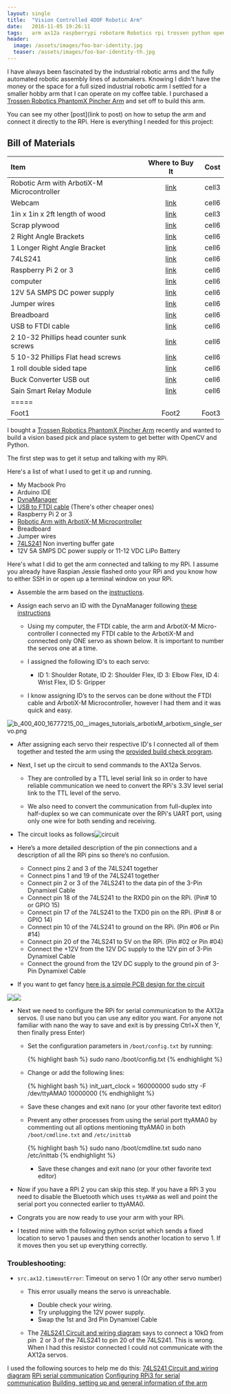 ```yaml
---
layout: single
title:  "Vision Controlled 4DOF Robotic Arm"
date:   2016-11-05 19:26:11
tags:   arm ax12a raspberrypi robotarm Robotics rpi trossen python opencv vision
header:
  image: /assets/images/foo-bar-identity.jpg
  teaser: /assets/images/foo-bar-identity-th.jpg
---
```


I have always been fascinated by the industrial robotic arms and the fully automated robotic assembly lines of automakers. Knowing I didn't have the money or the space for a full sized industrial robotic arm I settled for a smaller hobby arm that I can operate on my coffee table. I purchased a [Trossen Robotics PhantomX Pincher Arm](http://www.trossenrobotics.com/p/PhantomX-Pincher-Robot-Arm.aspx) and set off to build this arm. 

You can see my other [post](link to post) on how to setup the arm and connect it directly to the RPi. Here is everything I needed for this project:

## Bill of Materials 

| Item | Where to Buy It | Cost |
|:--------|:-------:|--------:|
| Robotic Arm with ArbotiX-M Microcontroller | [link](http://www.trossenrobotics.com/p/PhantomX-Pincher-Robot-Arm.aspx) | cell3 |
| Webcam          | [link](https://smile.amazon.com/dp/B006JH8T3S/ref=cm_sw_r_cp_dp_T2_WD3qzbDARFMRY)   | cell6   |
| 1in x 1in x 2ft length of wood   | [link]()  | cell3   |
| Scrap plywood   | [link]()  | cell6   |
| 2 Right Angle Brackets | [link]()  | cell6   |
| 1 Longer Right Angle Bracket | [link]()  | cell6   |
| 74LS241         | [link](http://www.uni-kl.de/elektronik-lager/417791)  | cell6   |
| Raspberry Pi 2 or 3 | [link](https://smile.amazon.com/dp/B01CD5VC92/ref=cm_sw_r_cp_dp_T2_xi3qzbQ0A26T0)  | cell6   |
| computer        | [link]()  | cell6   |
| 12V 5A SMPS DC power supply | [link](https://smile.amazon.com/dp/B00TVWEGQ2/ref=cm_sw_r_cp_dp_T2_Ph3qzbY66B81R)  | cell6   |
| Jumper wires    | [link](https://smile.amazon.com/dp/B005TZJ0AM/ref=cm_sw_r_cp_dp_T2_Xg3qzbAX4DHWT)  | cell6   |
| Breadboard      | [link](https://smile.amazon.com/dp/B01DDI54II/ref=cm_sw_r_cp_dp_T2_Zg3qzbZA7N3SE)  | cell6   |
| USB to FTDI cable   | [link](http://www.trossenrobotics.com/store/p/6406-FTDI-Cable-5V.aspx)  | cell6   |
| 2 10-32 Phillips head counter sunk screws | [link](https://smile.amazon.com/dp/B01M0YDNX0/ref=cm_sw_r_cp_dp_T2_gf3qzbTFSJ855)  | cell6   |
| 5 10-32 Phillips Flat head screws | [link](https://smile.amazon.com/dp/B01I28XAUI/ref=cm_sw_r_cp_dp_T2_zf3qzbRGQZ5KA)  | cell6   |
| 1 roll double sided tape | [link](https://smile.amazon.com/dp/B0007P5G8Y/ref=cm_sw_r_cp_dp_T2_He3qzbXCTHJA0)  | cell6   |
| Buck Converter USB out   | [link](https://smile.amazon.com/dp/B00XPZ7I4I/ref=cm_sw_r_cp_dp_T2_cb3qzbW1ZZ673)  | cell6   |
| Sain Smart Relay Module   | [link](https://smile.amazon.com/dp/B00VRUAHLE/ref=cm_sw_r_cp_dp_T2_ee3qzbQCYKBYX)  | cell6   |
|=====
| Foot1   | Foot2   | Foot3

I bought a [Trossen Robotics PhantomX Pincher Arm](http://www.trossenrobotics.com/p/PhantomX-Pincher-Robot-Arm.aspx) recently and wanted to build a vision based pick and place system to get better with OpenCV and Python.

The first step was to get it setup and talking with my RPi.

Here's a list of what I used to get it up and running.
    
  * My Macbook Pro
  * Arduino IDE
  * [DynaManager](https://github.com/Interbotix/dynaManager/releases)
  * [USB to FTDI cable](http://www.trossenrobotics.com/store/p/6406-FTDI-Cable-5V.aspx) (There's other cheaper ones)
  * Raspberry Pi 2 or 3
  * [Robotic Arm with ArbotiX-M Microcontroller](http://www.trossenrobotics.com/p/PhantomX-Pincher-Robot-Arm.aspx)
  * Breadboard
  * Jumper wires
  * [74LS241](http://www.uni-kl.de/elektronik-lager/417791) Non inverting buffer gate
  * 12V 5A SMPS DC power supply or 11-12 VDC LiPo Battery

Here's what I did to get the arm connected and talking to my RPi. I assume you already have Raspian Jessie flashed onto your RPi and you know how to either SSH in or open up a terminal window on your RPi.

  * Assemble the arm based on the [instructions](http://learn.trossenrobotics.com/16-interbotix/robot-arms/pincher-robot-arm/163-phantomx-pincher-robot-arm-assembly-guide.html).
    
  * Assign each servo an ID with the DynaManager following [these instructions](http://learn.trossenrobotics.com/index.php/getting-started-with-the-arbotix/1-using-the-tr-dynamixel-servo-tool#&panel1-1)
    
    * Using my computer, the FTDI cable, the arm and ArbotiX-M Micro-controller I connected my FTDI cable to the ArbotiX-M and connected only ONE servo as shown below. It is important to number the servos one at a time.
    
    * I assigned the following ID's to each servo:
    
      * ID 1: Shoulder Rotate, ID 2: Shoulder Flex, ID 3: Elbow Flex, ID 4: Wrist Flex, ID 5: Gripper

    * I know assigning ID’s to the servos can be done without the FTDI cable and ArbotiX-M Microcontroller, however I had them and it was quick and easy.

![b_400_400_16777215_00__images_tutorials_arbotixM_arbotixm_single_servo.png](http://learn.trossenrobotics.com/cache/multithumb_thumbs/b_400_400_16777215_00__images_tutorials_arbotixM_arbotixm_single_servo.png)

  * After assigning each servo their respective ID's I connected all of them together and tested the arm using the [provided build check program](http://learn.trossenrobotics.com/interbotix/robot-arms/16-phantomx-pincher-robot-arm/25-phantomx-pincher-robot-arm-build-check).
    
  * Next, I set up the circuit to send commands to the AX12a Servos.
    
    * They are controlled by a TTL level serial link so in order to have reliable communication we need to convert the RPi's 3.3V level serial link to the TTL level of the servo.
    
    * We also need to convert the communication from full-duplex into half-duplex so we can communicate over the RPi's UART port, using only one wire for both sending and receiving.

  * The circuit looks as follows![circuit](https://nickzanobini.files.wordpress.com/2016/11/circuit.png)
    
  * Here’s a more detailed description of the pin connections and a description of all the RPi pins so there’s no confusion.
    
    * Connect pins 2 and 3 of the 74LS241 together
    * Connect pins 1 and 19 of the 74LS241 together
    * Connect pin 2 or 3 of the 74LS241 to the data pin of the 3-Pin Dynamixel Cable
    * Connect pin 18 of the 74LS241 to the RXD0 pin on the RPi. (Pin# 10 or GPIO 15)
    * Connect pin 17 of the 74LS241 to the TXD0 pin on the RPi. (Pin# 8 or GPIO 14)
    * Connect pin 10 of the 74LS241 to ground on the RPi. (Pin #06 or Pin #14)
    * Connect pin 20 of the 74LS241 to 5V on the RPi. (Pin #02 or Pin #04)
    * Connect the +12V from the 12V DC supply to the 12V pin of 3-Pin Dynamixel Cable
    * Connect the ground from the 12V DC supply to the ground pin of 3-Pin Dynamixel Cable
    
  * If you want to get fancy [here is a simple PCB design for the circuit](https://circuits.io/circuits/267189-ax-12-driver-for-raspberry-pi/)

![](http://nickzanobini.files.wordpress.com/2016/11/img_0525.png)![](http://nickzanobini.files.wordpress.com/2016/11/2.png)
    
  * Next we need to configure the RPi for serial communication to the AX12a servos. (I use nano but you can use any editor you want. For anyone not familiar with nano the way to save and exit is by pressing Ctrl+X then Y, then finally press Enter)

    * Set the configuration parameters in `/boot/config.txt` by running:  
      

      {% highlight bash %}
      sudo nano /boot/config.txt
      {% endhighlight %}  


    * Change or add the following lines:  


      {% highlight bash %}
      init_uart_clock = 160000000
      sudo stty -F /dev/ttyAMA0 10000000
      {% endhighlight %}  


    * Save these changes and exit nano (or your other favorite text editor)  
    * Prevent any other processes from using the serial port ttyAMA0 by commenting out all options mentioning ttyAMA0 in both `/boot/cmdline.txt` and `/etc/inittab`  
      
      
      {% highlight bash %}
      sudo nano /boot/cmdline.txt
      sudo nano /etc/inittab
      {% endhighlight %}  


      * Save these changes and exit nano (or your other favorite text editor)
    
  * Now if you have a RPi 2 you can skip this step. If you have a RPi 3 you need to disable the Bluetooth which uses `ttyAMA0` as well and point the serial port you connected earlier to ttyAMA0.
  * Congrats you are now ready to use your arm with your RPi.
  * I tested mine with the following python script which sends a fixed location to servo 1 pauses and then sends another location to servo 1. If it moves then you set up everything correctly.

### Troubleshooting:

  * `src.ax12.timeoutError`: Timeout on servo 1 (Or any other servo number)
    * This error usually means the servo is unreachable.
      * Double check your wiring.
      * Try unplugging the 12V power supply.
      * Swap the 1st and 3rd Pin Dynamixel Cable
    
    * The [74LS241 Circuit and wiring diagram](http://www.instructables.com/id/How-to-drive-Dynamixel-AX-12A-servos-with-a-Raspbe/) says to connect a 10kΩ from pin  2 or 3 of the 74LS241 to pin 20 of the 74LS241. This is wrong. When I had this resistor connected I could not communicate with the AX12a servos.


I used the following sources to help me do this:
[74LS241 Circuit and wiring diagram](http://www.instructables.com/id/How-to-drive-Dynamixel-AX-12A-servos-with-a-Raspbe/)
[RPi serial communication](http://www.oppedijk.com/robotics/control-dynamixel-with-raspberrypi)
[Configuring RPi3 for serial communication](http://raspberrypi.stackexchange.com/questions/45570/how-do-i-make-serial-work-on-the-raspberry-pi3)
[Building, setting up and general information of the arm](http://www.trossenrobotics.com/p/PhantomX-Pincher-Robot-Arm.aspx)
